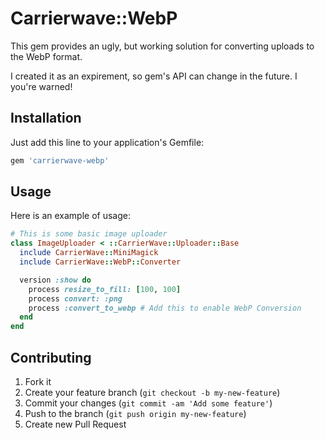 # Carrierwave::WebP

This gem provides an ugly, but working solution for converting uploads to the WebP format.

I created it as an expirement, so gem's API can change in the future. I you're warned!

## Installation

Just add this line to your application's Gemfile:

```ruby
gem 'carrierwave-webp'
```

## Usage

Here is an example of usage:

```ruby
# This is some basic image uploader
class ImageUploader < ::CarrierWave::Uploader::Base
  include CarrierWave::MiniMagick
  include CarrierWave::WebP::Converter

  version :show do
    process resize_to_fill: [100, 100]
    process convert: :png
    process :convert_to_webp # Add this to enable WebP Conversion
  end
end
```

## Contributing

1. Fork it
2. Create your feature branch (`git checkout -b my-new-feature`)
3. Commit your changes (`git commit -am 'Add some feature'`)
4. Push to the branch (`git push origin my-new-feature`)
5. Create new Pull Request
